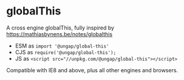 # globalThis

A cross engine globalThis, fully inspired by https://mathiasbynens.be/notes/globalthis

  * ESM as `import '@ungap/global-this'`
  * CJS as `require('@ungap/global-this');`
  * JS as `<script src="//unpkg.com/@ungap/global-this"></script>`

Compatible with IE8 and above, plus all other engines and browsers.
